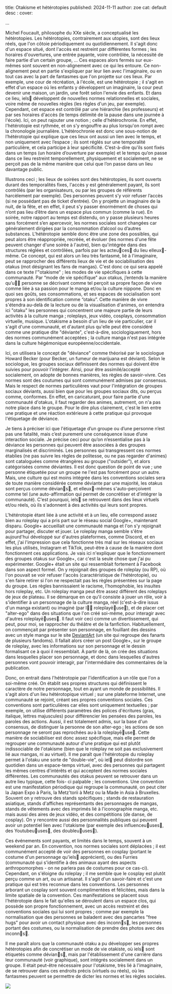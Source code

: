 title: Otakisme et hétérotopies
published: 2024-11-11
author: zoe
cat: default
desc : 
cover: 

...




Michel Foucault, philosophe du XXe siècle, a conceptualisé les hétérotopies. Les hétérotopies, contrairement aux utopies, sont des lieux réels, que l'on côtoie périodiquement ou quotidiennement. Il s'agit donc d'un espace situé, dont l'accès est restreint par différentes formes ; les horaires d'ouvertures, une entrée payante, voire contrôlée, la nécessité de faire partie d'un certain groupe, ...
Ces espaces alors fermés sur eux-mêmes sont souvent en non-alignement avec ce qui les entoure. Ce non-alignement peut en partie s'expliquer par leur lien avec l'imaginaire, ou en tout cas avec la part de fantasmes que l'on projette sur ces lieux. Par exemple, une cour de récréation, à l'école, est une hétérotopie ; il s'agit en effet d'un espace où les enfants y développent un imaginaire, la cour peut devenir une maison, un jardin, une forêt selon l'envie des enfants. Et dans ce lieu, iels󵜀 développent de nouvelles normes relationnelles et sociales, voire même de nouvelles règles (les règles d'un jeu, par exemple). Cependant, cet espace est contrôlé par une hiérarchie (les professeurs) et par ses horaires d'accès (le temps délimité de la pause dans une journée à l'école). Ici, on peut rajouter une notion ; celle d'hétérochronie.
En effet, l'hétérotopie est rythmée, et on s'y engouffre au plus lorsqu'on rompt avec la chronologie journalière. L’hétérochronie est donc une sous-notion de l’hétérotopie qui explique que ces lieux ont aussi un lien avec le temps, et non uniquement avec l’espace ; ils sont réglés sur une temporalité particulière, et cela participe à leur spécificité. C’est-à-dire qu'ils sont fixés dans un temps (un horaire d’ouverture par exemple) et le temps qu’on passe dans ce lieu restreint temporellement, physiquement et socialement, ne se perçoit pas de la même manière que celui que l’on passe dans un lieu davantage public.
<br>

Illustrons ceci ; les lieux de soirées sont des hétérotopies, ils sont ouverts durant des temporalités fixes, l'accès y est généralement payant, ils sont contrôlés (par les organisateurs, ou par les groupes de référents harcèlement par exemple). Des personnes peuvent s’y voir refuser l’accès (si ne possédant pas de ticket d’entrée). On y projette un imaginaire de la nuit, de la fête, et en effet, il peut s'y passer énormément de choses qui n’ont pas lieu d’être dans un espace plus commun (comme la rue). En soirée, notre rapport au temps est distendu, on y passe plusieurs heures sans forcément s’en apercevoir, les normes sociales sont changées car généralement dirigées par la consommation d’alcool ou d’autres substances.
L'hétérotopie semble donc être une zone des possibles, qui peut alors être réappropriée, recréée, et évoluer (les normes d'une fête peuvent changer d'une soirée à l'autre), bien qu'intégrée dans des structures réglées et contrôlées, parfois par les acteu󴕰ces󵜀 du lieu elleux󵜀- même.
Ce concept, qui est alors un lieu très fantasmé, lié à l'imaginaire, peut se rapprocher des différents lieux de vie et de sociabilisation des otakus (mot désignant les fans de mangas). C'est donc ce qui sera appelé dans ce texte l'"otakisme" ; les modes de vie spécifiques à cette communauté. Par “mode de vie spécifique" aux otakus, j’entends la manière qu’u󳜠󵜀 personne se décrivant comme tel perçoit sa propre façon de vivre comme liée à sa passion pour le manga et/ou la culture nippone. Donc en quoi ses goûts, ses consommations, et ses espaces de socialisation sont propres à son identification comme “otaku”. Cette manière de vivre s'étendra au-delà de la lecture ou de la visualisation d'animes, on entendra ici "otaku" les personnes qui concentrent une majeure partie de leurs activités à la culture manga ; roleplays, jeux vidéo, cosplays, consommation virtuelle, musique.
L'otakisme a besoin d'un lieu de vie particulier, car il s'agit d'une communauté, et d'autant plus qu'elle peut être considéré comme une pratique dite "déviante", c'est-à-dire, sociologiquement, hors des normes communément acceptées ; la culture manga n'est pas intégrée dans la culture hégémonique européenne/occidentale.
<br>

Ici, on utilisera le concept de "déviance" comme théorisé par le sociologue Howard Becker (pour Becker, un fumeur de marijuana est déviant). Selon le sociologue, les groupes sociaux définissent des normes qui doivent être suivies pour pouvoir l'intégrer. Ainsi, pour être assimilé/accepté socialement, on adopte de bonnes manières, les règles de savoir-vivre. Ces normes sont des coutumes qui sont communément admises par consensus. Mais le respect de normes particulières vaut pour l'intégration de groupes sociaux déviants, aussi bien que pour les groupes sociaux dits, ou perçus comme, conformes. En effet, en caricaturant, pour faire partie d'une communauté d'otakus, il faut regarder des animes, autrement, on n'a pas notre place dans le groupe. Pour le dire plus clairement, c'est le lien entre une pratique et une réaction extérieure à cette pratique qui provoque l'étiquetage de déviance.
<br>

Je tiens à préciser ici que l'étiquetage d’un groupe ou d’une personne n’est pas une fatalité, mais c’est purement une conséquence issue d’une interaction sociale. Je précise ceci pour qu’on n’essentialise pas à la déviance les personnes qui peuvent être associées à des groupes marginalisés et discriminés.
Les personnes qui transgressent ces normes établies (ne pas suivre les règles de politesse, ou ne pas regarder d'animes) sont cataloguées comme étrangères au groupe ("outsider"), et alors catégorisées comme déviantes. Il est donc question de point de vue ; une personne étiquetée pour un groupe ne l'est pas forcément pour un autre. Mais, une culture qui est moins intégrée dans les conventions sociales sera de toute manière considérée comme déviante par une majorité, les otakus sont perçus comme dévian󴤐s󵜀, et elleux󵜀-mêmes s'auto-perçoivent comme tel (une auto-affirmation qui permet de concrétiser et d'intégrer la communauté). C'est pourquoi, iels󵜀 se retrouvent dans des lieux virtuels et/ou réels, où ils s'adonnent à des activités qui leurs sont propres.
<br>

L'hétérotopie étant liée à une activité et à un lieu, elle correspond assez bien au roleplay qui a pris part sur le réseau social Google+, maintenant disparu. Google+ accueillait une communauté manga et l'on s'y rejoignait pour partager, discuter et jouer. Le roleplay manga semble s'être aujourd'hui développé sur d'autres plateformes, comme Discord, et en effet, j'ai l'impression que cela fonctionne très mal sur les réseaux sociaux les plus utilisés, Instagram et TikTok, peut-être à cause de la manière dont fonctionnent ces applications. Je vais ici n'expliquer que le fonctionnement des groupes otakus sur Google+, car c'est la seule chose que j'ai pu expérimenter.
Google+ était un site qui ressemblait fortement à Facebook dans son aspect formel. On y rejoignait des groupes de roleplay (ou RP), où l'on pouvait se voir refuser l'accès (caractéristique de l'hétérotopie), ou s'en faire retirer si l'on ne respectait pas les règles présentées sur la page du groupe. Les règles bannissaient le racisme, l'homophobie, les insultes hors roleplay, etc.
Un roleplay manga peut être assez différent des roleplays de jeux de plateau. Il se démarque en ce qu'il consiste à jouer un rôle, voir à s'identifier à un personnage de la culture manga, réel (c'est-à-dire issus d'un manga existant) ou imaginé (par l󱤐󵜀 roleplayē󴔐use󵜀), et de placer cet "alter-ego" dans des situations que l'on créé soi-même, pour interagir avec d'autres roleplayē󴔐uses󵜀. Il faut voir ceci comme un divertissement, qui peut, pour moi, se rapprocher du théâtre et de la fanfiction.
Habituellement, on commençait par présenter son personnage, en fouillant des dessins avec un style manga sur le site [DeviantArt](https://www.deviantart.com/) (un site qui regroupe des fanarts de plusieurs fandoms). Il fallait alors créer un post Google+, sur le groupe de roleplay, avec les informations sur son personnage et le dessin formalisant ce à quoi il ressemblait. À partir de là, on crée des situations dans lesquelles placer son personnage, et donc dans lesquelles d'autres personnes vont pouvoir interagir, par l'intermédiaire des commentaires de la publication.
<br>

Donc, on entrait dans l'hétérotopie par l'identification à un rôle que l'on a soi-même créé. On établit ses propres structures qui définissent le caractère de notre personnage, tout en ayant un monde de possibilités.
Il s'agit alors d'un lieu hétérotopique virtuel ; sur une plateforme Internet, une communauté se rejoint, créant ses propres conventions sociales. Ces conventions sont particulières car elles sont uniquement textuelles ; par exemple, on utilise différents paramètres des polices d'écritures (gras, italique, lettres majuscules) pour différencier les pensées des paroles, les paroles des actions. Aussi, il est totalement admis, sur la base d'un consensus, de distinguer la personne de son alter-ego ; les actions de son personnage ne seront pas reprochées au·à la roleplayē󴔐use󵜀. Cette manière de sociabiliser est donc assez spécifique, mais elle permet de regrouper une communauté autour d'une pratique qui est plutôt indissociable de l'otakisme (bien que le roleplay ne soit pas exclusivement lié aux mangas, ni au virtuel). Il me paraît que l'hétérotopie du roleplay permet à l'otaku une sorte de "double-vie", où iel󵜀 peut distordre son quotidien dans un espace-temps virtuel, avec des personnes qui partagent les mêmes centres d'intérêts et qui acceptent des normes sociales différentes.
Les communautés des otakus peuvent se retrouver dans un autre lieu typique, cette fois- ci palpable ; les conventions. Une convention est une manifestation périodique qui regroupe la communauté, on peut citer la Japan Expo à Paris, la Metz'torii à Metz ou la Made in Asia à Bruxelles. Souvent on y retrouve des stands spécifiques ; stands de restauration asiatique, stands d'affiches représentants des personnages de mangas, stands de vêtements avec des imprimés lié à l'iconographie manga, etc. mais aussi des aires de jeux vidéo, et des compétitions (de danse, de cosplay). On y rencontre aussi des personnalités publiques qui peuvent avoir un potentiel lien avec l'otakisme (par exemple des influenceu󴔐uses󵜀, des Youtubeu󴔐uses󵜀, des doubleu󴔐uses󵜀).
<br>

Ces événements sont payants, et limités dans le temps, souvent à un weekend par an. En convention, nos normes sociales sont déplacées ; il est communément accepté de voir des personnes en cosplay (portant le costume d'un personnage qu'iels󵜀 apprécient), ou des Furries (communauté qui s'identifie à des animaux ayant des aspects anthropomorphes - on ne parlera pas de costumes pour ce cas-ci). Cependant, on s'éloigne du roleplay ; il me semble que le cosplay est plutôt perçu comme un art, ou un artisanat. Il s'agit d'un savoir-faire et c'est une pratique qui est très reconnue dans les conventions. Les personnes arborant un cosplay sont souvent complimentées et félicitées, mais dans la limite spatiale de la convention.
Ces manifestations se placent sous l'hétérotopie dans le fait qu'elles se déroulent dans un espace clos, qui possède son propre fonctionnement, avec un accès restreint et des conventions sociales qui lui sont propres ; comme par exemple la normalisation que des personnes se baladent avec des pancartes "free hugs" pour avoir un contact physique avec des inconn󵄐s󵜀, les personnes portant des costumes, ou la normalisation de prendre des photos avec des inconn󵄐s󵜀.
<br>

Il me paraît alors que la communauté otaku a pu développer ses propres hétérotopies afin de concrétiser un mode de vie otakiste, où iels󵜀 sont étiquetés comme dévian󴤐s󵜀, mais par l'établissement d'une carrière dans leur communauté (voir graphique), sont intégrés socialement dans un groupe. Il était peut-être nécessaire pour l'otakisme, très lié à l'imaginaire, de se retrouver dans ces endroits précis (virtuels ou réels), où les fantasmes peuvent se permettre de dicter les normes et les règles sociales.
<br>


<img src="static/img/zoe-otaku-basker.jpg">

